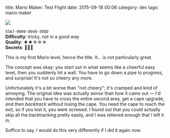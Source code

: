 title: Mario Maker: Test Flight
date: 2015-09-18 00:06
category: dev
tags: mario maker

<div class="prose-full-illustration">
<img src="/dev/media/mario-maker/test-flight.jpg">
</div>

`55A7-0000-0049-50DD`  
**Difficulty**: tricky, not in a good way  
**Quality**: ★★☆☆☆  
**Secrets**: 🍄🍄🍄

This is my first Mario level, hence the title.  It...  is not particularly great.

The concept was okay: you start out in what seems like a cheerful easy level, then you suddenly hit a wall.  You have to go down a pipe to progress, and surprise!  It's not so cheery any more.

Unfortunately it's a bit worse than "not cheery"; it's cramped and kind of annoying.  The original idea was actually _worse_ than how it came out — I'd intended that you have to cross the entire second area, get a cape upgrade, _and then backtrack_ without losing the cape.  You need the cape to reach the exit, so if you lost it, you were screwed.  I found out that you could actually skip all the backtracking pretty easily, and I was relieved enough that I left it in.

Suffice to say, I would do this very differently if I did it again now.
